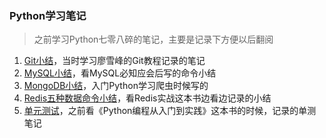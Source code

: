 ### **Python学习笔记**
> 之前学习Python七零八碎的笔记，主要是记录下方便以后翻阅


1. [Git小结](https://github.com/Family-TreeSY/Python-Study-Notes/blob/master/Git%E5%B0%8F%E7%BB%93.md)，当时学习廖雪峰的Git教程记录的笔记
2. [MySQL小结](https://github.com/Family-TreeSY/Python-Study-Notes/blob/master/MYSQL%E5%B0%8F%E7%BB%93.md)，看MySQL必知应会后写的命令小结
3. [MongoDB小结](https://github.com/Family-TreeSY/Python-Study-Notes/blob/master/MongoDB%E5%B0%8F%E7%BB%93.md)，入门Python学习爬虫时候写的
4. [Redis五种数据命令小结](https://github.com/Family-TreeSY/Python-Study-Notes/blob/master/Redis%E6%95%B0%E6%8D%AE%E7%BB%93%E6%9E%84.md)，看Redis实战这本书边看边记录的小结
5. [单元测试](https://github.com/Family-TreeSY/Python-Study-Notes/blob/master/%E4%BB%A3%E7%A0%81%E6%B5%8B%E8%AF%95.md)，之前看《Python编程从入门到实践》这本书的时候，记录的单测笔记

